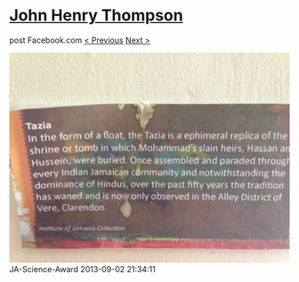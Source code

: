 # [John Henry Thompson](../README.md)
post Facebook.com
[< Previous](2013-09-02-25.md) [Next >](2013-09-02-27.md)

[![](../media/2013-09-02/JA-Science-Award-15.jpg)](../README.md)
JA-Science-Award
2013-09-02 21:34:11